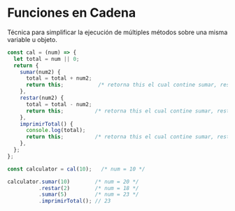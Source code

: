 # Funciones en Cadena

Técnica para simplificar la ejecución de múltiples métodos sobre una misma variable u objeto.

```javascript
const cal = (num) => {
  let total = num || 0;
  return {
    sumar(num2) {
      total = total + num2;
      return this;           /* retorna this el cual contine sumar, restar e imprimirTotal */
    },
    restar(num2) {
      total = total - num2;
      return this;          /* retorna this el cual contine sumar, restar e imprimirTotal */
    },
    imprimirTotal() {
      console.log(total);
      return this;          /* retorna this el cual contine sumar, restar e imprimirTotal */
    },
  };
};

const calculator = cal(10);   /* num = 10 */

calculator.sumar(10)        /* num = 20 */
          .restar(2)        /* num = 18 */
          .sumar(5)         /* num = 23 */
          .imprimirTotal(); // 23
```